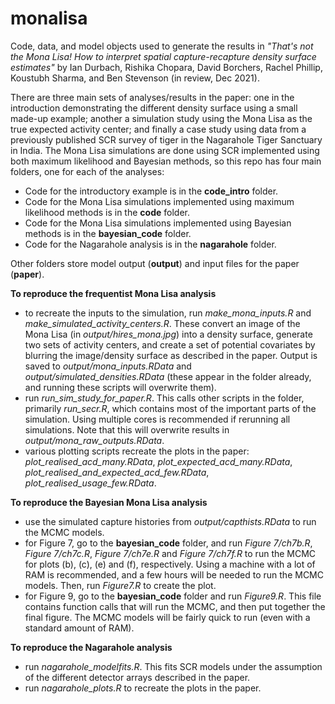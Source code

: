 # monalisa

Code, data, and model objects used to generate the results in *"That's not the Mona Lisa! How to interpret spatial capture-recapture density surface estimates"* by Ian Durbach, Rishika Chopara, David Borchers, Rachel Phillip, Koustubh Sharma, and Ben Stevenson (in review, Dec 2021).

There are three main sets of analyses/results in the paper: one in the introduction demonstrating the different density surface using a small made-up example; another a simulation study using the Mona Lisa as the true expected activity center; and finally a case study using data from a previously published SCR survey of tiger in the Nagarahole Tiger Sanctuary in India. The Mona Lisa simulations are done using SCR implemented using both maximum likelihood and Bayesian methods, so this repo has four main folders, one for each of the analyses:

- Code for the introductory example is in the **code_intro** folder.
- Code for the Mona Lisa simulations implemented using maximum likelihood methods is in the **code** folder.
- Code for the Mona Lisa simulations implemented using Bayesian methods is in the **bayesian_code** folder.
- Code for the Nagarahole analysis is in the **nagarahole** folder.

Other folders store model output (**output**) and input files for the paper (**paper**). 

**To reproduce the frequentist Mona Lisa analysis**

- to recreate the inputs to the simulation, run *make_mona_inputs.R* and *make_simulated_activity_centers.R*. These convert an image of the Mona Lisa (in *output/hires_mona.jpg*) into a density surface, generate two sets of activity centers, and create a set of potential covariates by blurring the image/density surface as described in the paper. Output is saved to *output/mona_inputs.RData* and *output/simulated_densities.RData* (these appear in the folder already, and running these scripts will overwrite them).
- run *run_sim_study_for_paper.R*. This calls other scripts in the folder, primarily *run_secr.R*, which contains most of the important parts of the simulation. Using multiple cores is recommended if rerunning all simulations. Note that this will overwrite results in *output/mona_raw_outputs.RData*.
- various plotting scripts recreate the plots in the paper: *plot_realised_acd_many.RData*, *plot_expected_acd_many.RData*, *plot_realised_and_expected_acd_few.RData*, *plot_realised_usage_few.RData*. 

**To reproduce the Bayesian Mona Lisa analysis**

- use the simulated capture histories from *output/capthists.RData* to run the MCMC models.
- for Figure 7, go to the **bayesian_code** folder, and run *Figure 7/ch7b.R*, *Figure 7/ch7c.R*, *Figure 7/ch7e.R* and *Figure 7/ch7f.R* to run the MCMC for plots (b), (c), (e) and (f), respectively. Using a machine with a lot of RAM is recommended, and a few hours will be needed to run the MCMC models. Then, run *Figure7.R* to create the plot. 
- for Figure 9, go to the **bayesian_code** folder and run *Figure9.R*. This file contains function calls that will run the MCMC, and then put together the final figure. The MCMC models will be fairly quick to run (even with a standard amount of RAM). 

**To reproduce the Nagarahole analysis**

- run *nagarahole_modelfits.R*. This fits SCR models under the assumption of the different detector arrays described in the paper.
- run *nagarahole_plots.R* to recreate the plots in the paper.
